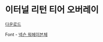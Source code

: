 # 이터널 리턴 티어 오버레이
[다운로드](https://github.com/faryun/EternalReturnOverlay/releases/tag/v0.1-alpha)

Font - [넥슨 워헤이븐체](https://brand.nexon.com/ko/ci-brand-guidelines/typeface)
